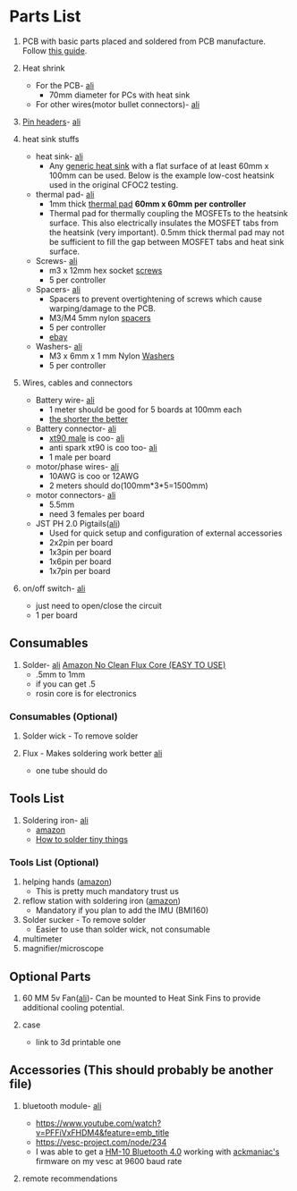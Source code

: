 # Parts List
1. PCB with basic parts placed and soldered from PCB manufacture.  Follow [this guide](../orderingGuide/readme.md). 

1. Heat shrink
    * For the PCB- [ali](https://a.aliexpress.com/_dUNLfKc)
        - 70mm diameter for PCs with heat sink 
    * For other wires(motor bullet connectors)- [ali](https://www.aliexpress.com/item/33008449230.html?spm=a2g0o.productlist.0.0.4abe5faa5S4oV0&algo_pvid=d3b60cb9-4673-4cd5-8ac6-e6abb70e4246&algo_expid=d3b60cb9-4673-4cd5-8ac6-e6abb70e4246-0&btsid=0be3769015874869483454159e47a6&ws_ab_test=searchweb0_0,searchweb201602_,searchweb201603_)

1. [Pin headers](pinHeaders.png)- [ali](https://www.aliexpress.com/item/4000909558952.html?spm=a2g0o.productlist.0.0.7b585306lMMAjD&algo_pvid=fd1d054e-44a8-469a-84ec-c4b4fd743e28&algo_expid=fd1d054e-44a8-469a-84ec-c4b4fd743e28-0&btsid=0ab6f82315874882006221885e425b&ws_ab_test=searchweb0_0,searchweb201602_,searchweb201603_)

1. heat sink stuffs
    * heat sink- [ali](https://www.aliexpress.com/item/32951112852.html?spm=a2g0s.9042311.0.0.7a894c4dYDsoaK)
        - Any [generic heat sink](heatSink.jpeg) with a flat surface of at least 60mm x 100mm can be used. Below is the example low-cost heatsink used in the original CFOC2 testing. 
    * thermal pad- [ali](https://www.aliexpress.com/item/32810504639.html?spm=a2g0s.9042311.0.0.7a894c4dYDsoaK)
        - 1mm thick [thermal pad](thermalPad.jpeg) **60mm x 60mm per controller**
        - Thermal pad for thermally coupling the MOSFETs to the heatsink surface.  This also electrically insulates the MOSFET tabs from the heatsink (very important). 0.5mm thick thermal pad may not be sufficient to fill the gap between MOSFET tabs and heat sink surface.
    * Screws- [ali](https://www.aliexpress.com/item/32810872544.html?spm=a2g0o.productlist.0.0.19df1cfe0f2m9D&algo_pvid=769b47e8-4242-4481-b8b9-cfd8b43c02cf&algo_expid=769b47e8-4242-4481-b8b9-cfd8b43c02cf-6&btsid=0ab6f82115870812021408548e17a4&ws_ab_test=searchweb0_0,searchweb201602_,searchweb201603_)
        - m3 x 12mm hex socket [screws](screws.jpeg)
        - 5 per controller
    * Spacers- [ali](https://www.aliexpress.com/item/33047891996.html?spm=a2g0s.9042311.0.0.7a894c4dYDsoaK)
        - Spacers to prevent overtightening of screws which cause warping/damage to the PCB.
        - M3/M4 5mm nylon [spacers](spacers.jpeg)
        - 5 per controller
        - [ebay](https://www.ebay.com/itm/OD7-5mm-Nylon-Round-Spacer-Standoff-For-M3-thread-Screw-Blot-QTY50/183743008473?ssPageName=STRK%3AMEBIDX%3AIT&_trksid=p2060353.m2749.l2649)
    * Washers- [ali](https://www.aliexpress.com/item/33021883302.html?spm=a2g0o.productlist.0.0.2126290cxVS3M5&algo_pvid=82a621d5-060e-4077-9c64-22d559d691e7&algo_expid=82a621d5-060e-4077-9c64-22d559d691e7-1&btsid=0ab50f4415870809832364456e0a4e&ws_ab_test=searchweb0_0,searchweb201602_,searchweb201603_)
        - M3 x 6mm x 1 mm Nylon [Washers](washers.jpeg) 
        - 5 per controller

1. Wires, cables and connectors
    * Battery wire- [ali](https://www.aliexpress.com/item/32846336149.html?spm=a2g0o.productlist.0.0.82d02c62sTWH1m&algo_pvid=273b7ba1-bc60-4ca6-aafd-01195d275418&algo_expid=273b7ba1-bc60-4ca6-aafd-01195d275418-1&btsid=0ab6f83a15874895351727963e46c7&ws_ab_test=searchweb0_0,searchweb201602_,searchweb201603_)
        - 1 meter should be good for 5 boards at 100mm each
        - [the shorter the better](https://www.youtube.com/watch?v=54bb9zpDdZU)
    * Battery connector- [ali](https://www.aliexpress.com/item/32546847748.html)
        - [xt90 male](xt90MvF.jpg) is coo- [ali](https://www.aliexpress.com/item/32546847748.html)
        - anti spark xt90 is coo too- [ali](https://www.aliexpress.com/item/4000001105491.html)
        - 1 male per board
    * motor/phase wires- [ali](https://www.aliexpress.com/item/33057076463.html)
        * 10AWG is coo or 12AWG 
        * 2 meters should do(100mm\*3\*5=1500mm)
    * motor connectors- [ali](https://www.aliexpress.com/item/32926203705.html)
        - 5.5mm 
        - need 3 females per board
    * JST PH 2.0 Pigtails([ali](https://www.aliexpress.com/item/32733307616.html?spm=a2g0s.9042311.0.0.7a894c4dYDsoaK))
        - Used for quick setup and configuration of external accessories
        - 2x2pin per board
        - 1x3pin per board
        - 1x6pin per board
        - 1x7pin per board

1. on/off switch- [ali](https://www.aliexpress.com/item/4000358463924.html)
    * just need to open/close the circuit
    * 1 per board

## Consumables
1. Solder- [ali](https://www.aliexpress.com/item/32946643268.html?spm=a2g0o.productlist.0.0.5c4b7b4cWwKAVN&algo_pvid=e2dfc1eb-2f33-41f9-9aba-6cc189489ac6&algo_expid=e2dfc1eb-2f33-41f9-9aba-6cc189489ac6-0&btsid=0ab6f82315874884613205893e4228&ws_ab_test=searchweb0_0,searchweb201602_,searchweb201603_) [Amazon No Clean Flux Core (EASY TO USE)](https://www.amazon.com/MG-Chemicals-Leaded-Solder-Pocket/dp/B072JQ1N4G/ref=sr_1_6?crid=8U549PSVXD19&dchild=1&keywords=mg+chemicals+solder+60%2F40&qid=1587498968&sprefix=mg+chemicals+60%2Caps%2C192&sr=8-6)
    * .5mm to 1mm
    * if you can get .5
    * rosin core is for electronics
### Consumables (Optional)
1. Solder wick - To remove solder

1. Flux - Makes soldering work better [ali](https://www.aliexpress.com/item/32828595199.html)
    * one tube should do

## Tools List
1. Soldering iron- [ali](https://www.aliexpress.com/item/4000019437594.html)
    * [amazon](https://www.amazon.com/X-Tronic-3020-XTS-Digital-Display-Soldering/dp/B01DGZFSNE)
    * [How to solder tiny things](https://www.overclockers.com/how-to-solder-tiny-things/)

### Tools List (Optional)
1. helping hands ([amazon](https://www.amazon.com/gp/product/B078N9DPQ5/ref=ppx_yo_dt_b_search_asin_title?ie=UTF8&psc=1))
	 * This is pretty much mandatory trust us
1.  reflow station with soldering iron ([amazon](https://www.amazon.com/Flexzion-Digital-Soldering-Station-Desoldering/dp/B0154G4A28))
	 * Mandatory if you plan to add the IMU (BMI160)
1. Solder sucker - To remove solder
    * Easier to use than solder wick, not consumable
1. multimeter
1. magnifier/microscope

## Optional Parts
1. 60 MM 5v Fan([ali](https://www.aliexpress.com/item/32571979071.html?spm=a2g0s.9042311.0.0.7a894c4dYDsoaK))-   Can be mounted to Heat Sink Fins to provide additional cooling potential. 

1. case
    * link to 3d printable one


## Accessories (This should probably be another file)
1. bluetooth module- [ali](https://www.aliexpress.com/item/32833817130.html)
    * https://www.youtube.com/watch?v=PFFiVxFHDM4&feature=emb_title
    * https://vesc-project.com/node/234
    * I was able to get a [HM-10 Bluetooth 4.0](https://www.aliexpress.com/item/32888733000.html) working with [ackmaniac's](http://esk8.news/how-to-ackmaniac-esc-tool/) firmware on my vesc at 9600 baud rate

1. remote recommendations
